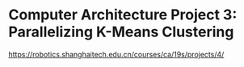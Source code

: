 # Computer Architecture Project 3: Parallelizing K-Means Clustering
https://robotics.shanghaitech.edu.cn/courses/ca/19s/projects/4/
